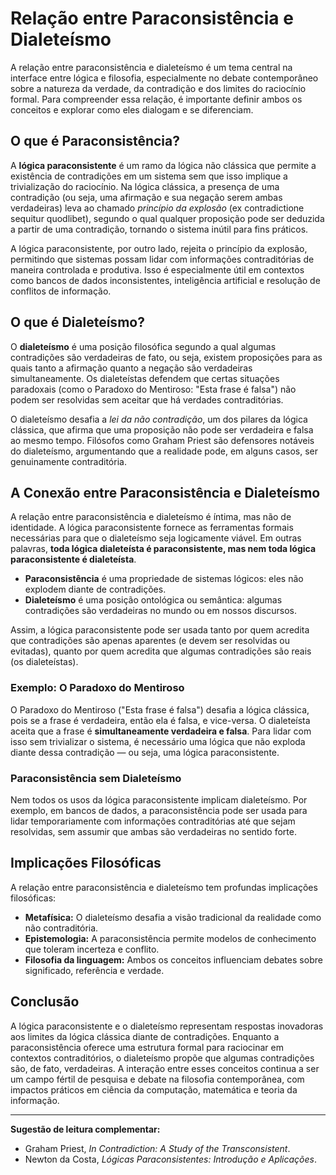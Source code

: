 
# Relação entre Paraconsistência e Dialeteísmo

A relação entre paraconsistência e dialeteísmo é um tema central na interface entre lógica e filosofia, especialmente no debate contemporâneo sobre a natureza da verdade, da contradição e dos limites do raciocínio formal. Para compreender essa relação, é importante definir ambos os conceitos e explorar como eles dialogam e se diferenciam.

## O que é Paraconsistência?

A **lógica paraconsistente** é um ramo da lógica não clássica que permite a existência de contradições em um sistema sem que isso implique a trivialização do raciocínio. Na lógica clássica, a presença de uma contradição (ou seja, uma afirmação e sua negação serem ambas verdadeiras) leva ao chamado *princípio da explosão* (ex contradictione sequitur quodlibet), segundo o qual qualquer proposição pode ser deduzida a partir de uma contradição, tornando o sistema inútil para fins práticos.

A lógica paraconsistente, por outro lado, rejeita o princípio da explosão, permitindo que sistemas possam lidar com informações contraditórias de maneira controlada e produtiva. Isso é especialmente útil em contextos como bancos de dados inconsistentes, inteligência artificial e resolução de conflitos de informação.

## O que é Dialeteísmo?

O **dialeteísmo** é uma posição filosófica segundo a qual algumas contradições são verdadeiras de fato, ou seja, existem proposições para as quais tanto a afirmação quanto a negação são verdadeiras simultaneamente. Os dialeteístas defendem que certas situações paradoxais (como o Paradoxo do Mentiroso: "Esta frase é falsa") não podem ser resolvidas sem aceitar que há verdades contraditórias.

O dialeteísmo desafia a *lei da não contradição*, um dos pilares da lógica clássica, que afirma que uma proposição não pode ser verdadeira e falsa ao mesmo tempo. Filósofos como Graham Priest são defensores notáveis do dialeteísmo, argumentando que a realidade pode, em alguns casos, ser genuinamente contraditória.

## A Conexão entre Paraconsistência e Dialeteísmo

A relação entre paraconsistência e dialeteísmo é íntima, mas não de identidade. A lógica paraconsistente fornece as ferramentas formais necessárias para que o dialeteísmo seja logicamente viável. Em outras palavras, **toda lógica dialeteísta é paraconsistente, mas nem toda lógica paraconsistente é dialeteísta**.

- **Paraconsistência** é uma propriedade de sistemas lógicos: eles não explodem diante de contradições.
- **Dialeteísmo** é uma posição ontológica ou semântica: algumas contradições são verdadeiras no mundo ou em nossos discursos.

Assim, a lógica paraconsistente pode ser usada tanto por quem acredita que contradições são apenas aparentes (e devem ser resolvidas ou evitadas), quanto por quem acredita que algumas contradições são reais (os dialeteístas).

### Exemplo: O Paradoxo do Mentiroso

O Paradoxo do Mentiroso ("Esta frase é falsa") desafia a lógica clássica, pois se a frase é verdadeira, então ela é falsa, e vice-versa. O dialeteísta aceita que a frase é **simultaneamente verdadeira e falsa**. Para lidar com isso sem trivializar o sistema, é necessário uma lógica que não exploda diante dessa contradição — ou seja, uma lógica paraconsistente.

### Paraconsistência sem Dialeteísmo

Nem todos os usos da lógica paraconsistente implicam dialeteísmo. Por exemplo, em bancos de dados, a paraconsistência pode ser usada para lidar temporariamente com informações contraditórias até que sejam resolvidas, sem assumir que ambas são verdadeiras no sentido forte.

## Implicações Filosóficas

A relação entre paraconsistência e dialeteísmo tem profundas implicações filosóficas:

- **Metafísica:** O dialeteísmo desafia a visão tradicional da realidade como não contraditória.
- **Epistemologia:** A paraconsistência permite modelos de conhecimento que toleram incerteza e conflito.
- **Filosofia da linguagem:** Ambos os conceitos influenciam debates sobre significado, referência e verdade.

## Conclusão

A lógica paraconsistente e o dialeteísmo representam respostas inovadoras aos limites da lógica clássica diante de contradições. Enquanto a paraconsistência oferece uma estrutura formal para raciocinar em contextos contraditórios, o dialeteísmo propõe que algumas contradições são, de fato, verdadeiras. A interação entre esses conceitos continua a ser um campo fértil de pesquisa e debate na filosofia contemporânea, com impactos práticos em ciência da computação, matemática e teoria da informação.

---

**Sugestão de leitura complementar:**
- Graham Priest, *In Contradiction: A Study of the Transconsistent*.
- Newton da Costa, *Lógicas Paraconsistentes: Introdução e Aplicações*.
```

